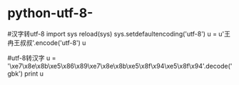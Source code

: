 # python-utf-8-
#汉字转utf-8
import sys
reload(sys)
sys.setdefaultencoding('utf-8')
u = u'王冉王叔叔'.encode('utf-8')
u

#utf-8转汉字
u = '\xe7\x8e\x8b\xe5\x86\x89\xe7\x8e\x8b\xe5\x8f\x94\xe5\x8f\x94'.decode('gbk')
print u
